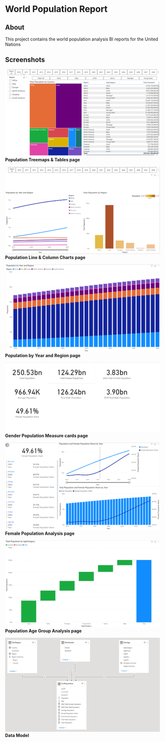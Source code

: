 # World Population Report

## About
This project contains the world population analysis BI reports for the United Nations

## Screenshots
![Population Treemaps & Tables](screenshots/PBI%20Population%20Treemaps%20and%20Tables.PNG)
**Population Treemaps & Tables page**

![Population Line & Column Charts](screenshots/PBI%20Population%20Line%20&%20Column%20Charts.PNG)
**Population Line & Column Charts page**

![Population by Year and Region](screenshots/PBI%20Population%20by%20Year%20and%20Region.PNG)
**Population by Year and Region page**

![Gender Population Measure cards](screenshots/PBI%20Population%20Measure%20Cards.PNG)
**Gender Population Measure cards page**

![Female Population Analysis](screenshots/PBI%20Female%20Population%20Analysis.PNG)
**Female Population Analysis page**

![Population Age Group Analysis](screenshots/PBI%20Age%20Category%20Population%20Waterfall%20Analysis.PNG)
**Population Age Group Analysis page**

![Data Model](screenshots/PBI%20Population%20Data%20Model.PNG)
**Data Model**
